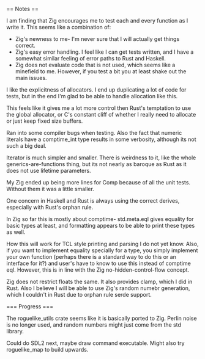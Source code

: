 == Notes ==

I am finding that Zig encourages me to test each and every function as I write it.
This seems like a combination of:

  * Zig's newness to me- I'm never sure that I will actually get things correct.
  * Zig's easy error handling. I feel like I can get tests written, and I have a somewhat similar feeling of error paths to Rust and Haskell.
  * Zig does not evaluate code that is not used, which seems like a minefield to me. However, if you test a bit you at least shake out the main issues.


I like the explicitness of allocators. I end up duplicating a lot of code for tests, but in the end
I'm glad to be able to handle allocation like this.

This feels like it gives me a lot more control then Rust's temptation to use the global allocator,
or C's constant cliff of whether I really need to allocate or just keep fixed size buffers.


Ran into some compiler bugs when testing. Also the fact that numeric literals have a comptime_int type
results in some verbosity, although its not such a big deal.


Iterator is much simpler and smaller. There is weirdness to it, like the whole generics-are-functions thing,
but its not nearly as baroque as Rust as it does not use lifetime parameters.


My Zig ended up being more lines for Comp because of all the unit tests. Without them it was a little smaller.


One concern in Haskell and Rust is always using the correct derives, especially with Rust's
orphan rule.

In Zig so far this is mostly about comptime- std.meta.eql gives equality for basic types at least,
and formatting appears to be able to print these types as well.

How this will work for TCL style printing and parsing I do not yet know. Also, if you want to
implement equality specially for a type, you simply implement your own function (perhaps there
is a standard way to do this or an interface for it?) and user's have to know to use this instead
of comptime eql. However, this is in line with the Zig no-hidden-control-flow concept.


Zig does not restrict floats the same. It also provides clamp, which I did in Rust.
Also I believe I will be able to use Zig's random numebr generation, which I couldn't in Rust
due to orphan rule serde support.


=== Progress ===

The roguelike_utils crate seems like it is basically ported to Zig. Perlin noise is no longer
used, and random numbers might just come from the std library.

Could do SDL2 next, maybe draw command executable. 
Might also try roguelike_map to build upwards.

